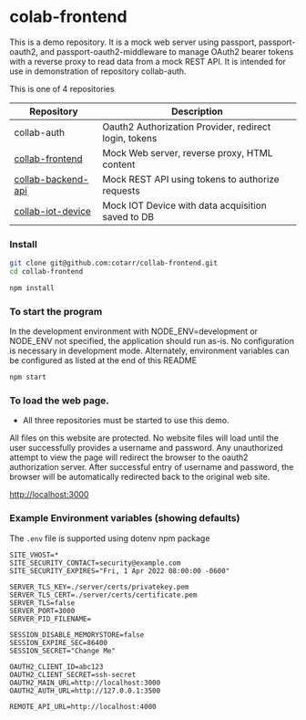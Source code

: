# colab-frontend

This is a demo repository.
It is a mock web server using passport, passport-oauth2,
and passport-oauth2-middleware to manage OAuth2 bearer tokens
with a reverse proxy to read data from a mock REST API.
It is intended for use in demonstration of repository collab-auth.

This is one of 4 repositories

|                        Repository                                  |                   Description                         |
| ------------------------------------------------------------------ | ----------------------------------------------------- |
| collab-auth                                                        | Oauth2 Authorization Provider, redirect login, tokens |
| [collab-frontend](https://github.com/cotarr/collab-frontend)       | Mock Web server, reverse proxy, HTML content          |
| [collab-backend-api](https://github.com/cotarr/collab-backend-api) | Mock REST API using tokens to authorize requests      |
| [collab-iot-device](https://github.com/cotarr/collab-iot-device)   | Mock IOT Device with data acquisition saved to DB     |


### Install

```bash
git clone git@github.com:cotarr/collab-frontend.git
cd collab-frontend

npm install

```

### To start the program

In the development environment with NODE_ENV=development or NODE_ENV not specified,
the application should run as-is. No configuration is necessary in development mode.
Alternately, environment variables can be configured as listed at the end of this README

```bash
npm start
```

### To load the web page.

* All three repositories must be started to use this demo.


All files on this website are protected.
No website files will load until the user successfully provides a username and password.
Any unauthorized attempt to view the page will redirect the browser to the
oauth2 authorization server. After successful entry of username and password,
the browser will be automatically redirected back to the original web site.

[http://localhost:3000](http://localhost:3000)

### Example Environment variables (showing defaults)

The `.env` file is supported using dotenv npm package

```
SITE_VHOST=*
SITE_SECURITY_CONTACT=security@example.com
SITE_SECURITY_EXPIRES="Fri, 1 Apr 2022 08:00:00 -0600"

SERVER_TLS_KEY=./server/certs/privatekey.pem
SERVER_TLS_CERT=./server/certs/certificate.pem
SERVER_TLS=false
SERVER_PORT=3000
SERVER_PID_FILENAME=

SESSION_DISABLE_MEMORYSTORE=false
SESSION_EXPIRE_SEC=86400
SESSION_SECRET="Change Me"

OAUTH2_CLIENT_ID=abc123
OAUTH2_CLIENT_SECRET=ssh-secret
OAUTH2_MAIN_URL=http://localhost:3000
OAUTH2_AUTH_URL=http://127.0.0.1:3500

REMOTE_API_URL=http://localhost:4000
```
